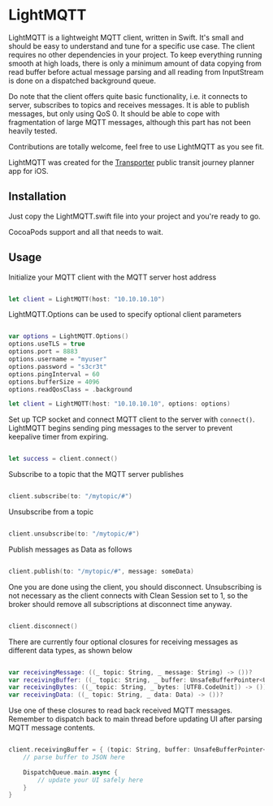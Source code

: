 # LightMQTT

LightMQTT is a lightweight MQTT client, written in Swift. It's small and should be easy to understand and tune for a specific use case. The client requires no other dependencies in your project. To keep everything running smooth at high loads, there is only a minimum amount of data copying from read buffer before actual message parsing and all reading from InputStream is done on a dispatched background queue.

Do note that the client offers quite basic functionality, i.e. it connects to server, subscribes to topics and receives messages. It is able to publish messages, but only using QoS 0. It should be able to cope with fragmentation of large MQTT messages, although this part has not been heavily tested.

Contributions are totally welcome, feel free to use LightMQTT as you see fit.

LightMQTT was created for the [Transporter](https://freshbits.fi/apps/transporter/) public transit journey planner app for iOS.

Installation
----

Just copy the LightMQTT.swift file into your project and you're ready to go.

CocoaPods support and all that needs to wait.

Usage
----

Initialize your MQTT client with the MQTT server host address

```swift

let client = LightMQTT(host: "10.10.10.10")

```

LightMQTT.Options can be used to specify optional client parameters

```swift

var options = LightMQTT.Options()
options.useTLS = true
options.port = 8883
options.username = "myuser"
options.password = "s3cr3t"
options.pingInterval = 60
options.bufferSize = 4096
options.readQosClass = .background

let client = LightMQTT(host: "10.10.10.10", options: options)

```

Set up TCP socket and connect MQTT client to the server with `connect()`. LightMQTT begins sending ping messages to the server to prevent keepalive timer from expiring.

```swift

let success = client.connect()

```

Subscribe to a topic that the MQTT server publishes

```swift

client.subscribe(to: "/mytopic/#")

```

Unsubscribe from a topic

```swift

client.unsubscribe(to: "/mytopic/#")

```

Publish messages as Data as follows

```swift

client.publish(to: "/mytopic/#", message: someData)

```

One you are done using the client, you should disconnect. Unsubscribing is not necessary as the client connects with Clean Session set to 1, so the broker should remove all subscriptions at disconnect time anyway.

```swift

client.disconnect()

```

There are currently four optional closures for receiving messages as different data types, as shown below

```swift

var receivingMessage: ((_ topic: String, _ message: String) -> ())?
var receivingBuffer: ((_ topic: String, _ buffer: UnsafeBufferPointer<UTF8.CodeUnit>) -> ())?
var receivingBytes: ((_ topic: String, _ bytes: [UTF8.CodeUnit]) -> ())?
var receivingData: ((_ topic: String, _ data: Data) -> ())?

```

Use one of these closures to read back received MQTT messages. Remember to dispatch back to main thread before updating UI after parsing MQTT message contents.

```swift

client.receivingBuffer = { (topic: String, buffer: UnsafeBufferPointer<UTF8.CodeUnit>) in
    // parse buffer to JSON here
    
    DispatchQueue.main.async {
        // update your UI safely here
    }
}

```
